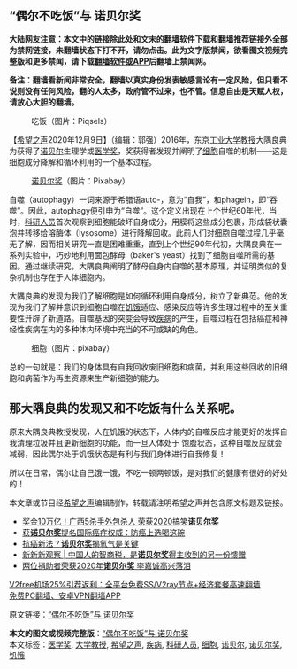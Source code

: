  <h2>“偶尔不吃饭”与 诺贝尔奖</h2> <p class="notice"><b>大陆网友注意：本文中的链接除此处和文末的<a href="https://github.com/bannedbook/fanqiang" >翻墙</a>软件下载和<a href="https://github.com/killgcd/justmysocks/blob/master/README.md">翻墙推荐</a>链接外全部为禁网链接，未翻墙状态下打不开，请勿点击。此为文字版禁闻，欲看图文视频完整版和更多禁闻，请下载<a href="https://github.com/bannedbook/fanqiang">翻墙软件或APP</a>后翻墙上禁闻网。</p><p>备注：翻墙看新闻非常安全，翻墙以真实身份发表敏感言论有一定风险，但只看不说则没有任何风险，翻的人太多，政府管不过来，也不管。信息自由是天赋人权，请放心大胆的翻墙。</b></p>  <div class="entry"> <figure><figcaption>吃饭（图片：Piqsels）</figcaption></figure> <p>【<span class='wp_keywordlink_affiliate'><a href="https://www.soundofhope.org" title="希望之声" target="_blank">希望之声</a></span>2020年12月9日】（编辑：郭强）2016年，东京工业<a href="https://www.bannedbook.org/bnews/tag/%E5%A4%A7%E5%AD%A6%E6%95%99%E6%8E%88/" class="st_tag internal_tag" rel="tag" title="标签 大学教授 下的日志">大学教授</a>大隅良典为获得了<a href="https://www.bannedbook.org/bnews/tag/%e8%af%ba%e8%b4%9d%e5%b0%94/" class="st_tag internal_tag" rel="tag" title="标签 诺贝尔 下的日志">诺贝尔</a>生理学或<a href="https://www.bannedbook.org/bnews/tag/%E5%8C%BB%E5%AD%A6%E5%A5%96/" class="st_tag internal_tag" rel="tag" title="标签 医学奖 下的日志">医学奖</a>，奖获得者发现并阐明了<a href="https://www.bannedbook.org/bnews/tag/%E7%BB%86%E8%83%9E/" class="st_tag internal_tag" rel="tag" title="标签 细胞 下的日志">细胞</a>自噬的机制——这是细胞成分降解和循环利用的一个基本过程。</p> <figure><figcaption><a href="https://www.bannedbook.org/bnews/tag/%e8%af%ba%e8%b4%9d%e5%b0%94%e5%a5%96/" class="st_tag internal_tag" rel="tag" title="标签 诺贝尔奖 下的日志">诺贝尔奖</a>（图片：Pixabay）</figcaption></figure> <p>自噬（autophagy）一词来源于希腊语auto-，意为“自我”，和phagein，即“吞噬”。因此，autophagy便引申为“自噬”。这个定义出现在上个世纪60年代，当时，<a href="https://www.bannedbook.org/bnews/tag/%E7%A7%91%E7%A0%94%E4%BA%BA%E5%91%98/" class="st_tag internal_tag" rel="tag" title="标签 科研人员 下的日志">科研人员</a>首次观察到细胞能破坏自身成分，用膜将这些成分包裹，形成袋状囊泡并转移给溶酶体（lysosome）进行降解回收。此前人们对细胞自噬过程几乎毫无了解，因而相关研究一直是困难重重，直到上个世纪90年代初，大隅良典在一系列实验中，巧妙地利用面包酵母（baker&#x27;s yeast）找到了细胞自噬所需的基因。通过继续研究，大隅良典阐明了酵母自身内自噬的基本原理，并证明类似的复杂机制也存在于人体细胞内。</p>  <p>大隅良典的发现为我们了解细胞是如何循环利用自身成分，树立了新典范。他的发现为我们了解并意识到细胞自噬在<a href="https://www.bannedbook.org/bnews/tag/%E9%A5%A5%E9%A5%BF/" class="st_tag internal_tag" rel="tag" title="标签 饥饿 下的日志">饥饿</a>适应、感染反应等许多生理过程中的至关重要性开辟了新道路。自噬基因的突变会导致<a href="https://www.bannedbook.org/bnews/tag/%e7%96%be%e7%97%85/" class="st_tag internal_tag" rel="tag" title="标签 疾病 下的日志">疾病</a>的产生，自噬过程在包括癌症和神经性疾病在内的多种体内环境中充当的不可或缺的角色。</p> <figure><figcaption>细胞（图片：pixabay）</figcaption></figure> <p>总的一句就是：我们的身体具有自我回收废旧细胞和病菌，并利用这些回收的旧细胞和病菌作为再生资源来生产新细胞的能力。</p>  <h2>那大隅良典的发现又和不吃饭有什么关系呢。</h2> <p>原来大隅良典教授发现，人在饥饿的状态下，人体内的自噬反应才能更好的发挥自我清理垃圾并且更新细胞的功能，而一旦人体处于 饱腹状态，这种自噬反应就会减弱，因此偶尔处于饥饿状态是有利与我们身体进行自我修复！</p> <p>所以在日常，偶尔让自己饿一饿，不吃一顿两顿饭，是对我们的健康有很好的好处的！</p>  <p>本文章或节目经<a href="https://www.bannedbook.org/bnews/tag/%e5%b8%8c%e6%9c%9b%e4%b9%8b%e5%a3%b0/" class="st_tag internal_tag" rel="tag" title="标签 希望之声 下的日志">希望之声</a>编辑制作，转载请注明希望之声并包含原文标题及链接。</p> <ul class='op-related-articles' title='相关阅读'> <li><a href='https://www.bannedbook.org/bnews/funmedia/20201123/1435450.html' target='_blank'>奖金10万亿！广西5杀手外包杀人 荣获2020搞笑<b>诺贝尔奖</b></a></li> <li><a href='https://www.bannedbook.org/bnews/health/20201108/1427632.html' target='_blank'>获<b>诺贝尔奖</b>提名国际癌症权威：防癌上选喝这碗</a></li> <li><a href='https://www.bannedbook.org/bnews/health/20201021/1417540.html' target='_blank'>抗癌新法？<b>诺贝尔奖</b>揭氧气是关键</a></li> <li><a href='https://www.bannedbook.org/bnews/baitai/20201012/1412072.html' target='_blank'>新新新观察 &#124; 中国人的智商税，是<b>诺贝尔奖</b>得主收到的另一份馈赠</a></li> <li><a href='https://www.bannedbook.org/bnews/comments/20201008/1410092.html' target='_blank'>两位捐助者荣获2020年<b>诺贝尔奖</b> 李嘉诚高兴落泪</a></li> </ul> <p class="texttj"> <a href="https://github.com/bannedbook/fanqiang/wiki/V2ray%E6%9C%BA%E5%9C%BA" target="_blank">V2free机场25%引荐返利：全平台免费SS/V2ray节点+经济套餐高速翻墙</a><br/> <a href="https://github.com/bannedbook/fanqiang/wiki/%E7%A6%81%E9%97%BB%E7%BD%91%E5%AE%89%E5%8D%93%E7%BF%BB%E5%A2%99%E6%96%B0%E9%97%BBAPP" target="_blank">免费PC翻墙、安卓VPN翻墙APP</a></p><p>原文链接：<a class="src_link"  href="https://www.soundofhope.org/post/444223" target="_blank">“偶尔不吃饭”与 诺贝尔奖</a></p><a name='sharetosocial'></a>       <div><b>本文的图文或视频完整版</b>：<a href='https://www.bannedbook.org/bnews/comments/20201209/1444735.html'>“偶尔不吃饭”与 诺贝尔奖</a></div>  </div><!--END ENTRY--> <div class="postfooter"> <div>本文标签：<a href="https://www.bannedbook.org/bnews/tag/%E5%8C%BB%E5%AD%A6%E5%A5%96/" rel="tag">医学奖</a>, <a href="https://www.bannedbook.org/bnews/tag/%E5%A4%A7%E5%AD%A6%E6%95%99%E6%8E%88/" rel="tag">大学教授</a>, <a href="https://www.bannedbook.org/bnews/tag/%e5%b8%8c%e6%9c%9b%e4%b9%8b%e5%a3%b0/" rel="tag">希望之声</a>, <a href="https://www.bannedbook.org/bnews/tag/%e7%96%be%e7%97%85/" rel="tag">疾病</a>, <a href="https://www.bannedbook.org/bnews/tag/%E7%A7%91%E7%A0%94%E4%BA%BA%E5%91%98/" rel="tag">科研人员</a>, <a href="https://www.bannedbook.org/bnews/tag/%E7%BB%86%E8%83%9E/" rel="tag">细胞</a>, <a href="https://www.bannedbook.org/bnews/tag/%e8%af%ba%e8%b4%9d%e5%b0%94/" rel="tag">诺贝尔</a>, <a href="https://www.bannedbook.org/bnews/tag/%e8%af%ba%e8%b4%9d%e5%b0%94%e5%a5%96/" rel="tag">诺贝尔奖</a>, <a href="https://www.bannedbook.org/bnews/tag/%E9%A5%A5%E9%A5%BF/" rel="tag">饥饿</a></div>  </div><!--END POSTFOOTER--> 